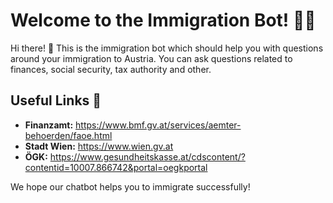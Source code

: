 # Welcome to the Immigration Bot! 🚀🤖

Hi there! 👋 This is the immigration bot which should help you with questions around your immigration to Austria. You can ask questions related to finances, social security, tax authority and other.

## Useful Links 🔗

- **Finanzamt:** https://www.bmf.gv.at/services/aemter-behoerden/faoe.html
- **Stadt Wien:** https://www.wien.gv.at
- **ÖGK:** https://www.gesundheitskasse.at/cdscontent/?contentid=10007.866742&portal=oegkportal 

We hope our chatbot helps you to immigrate successfully!